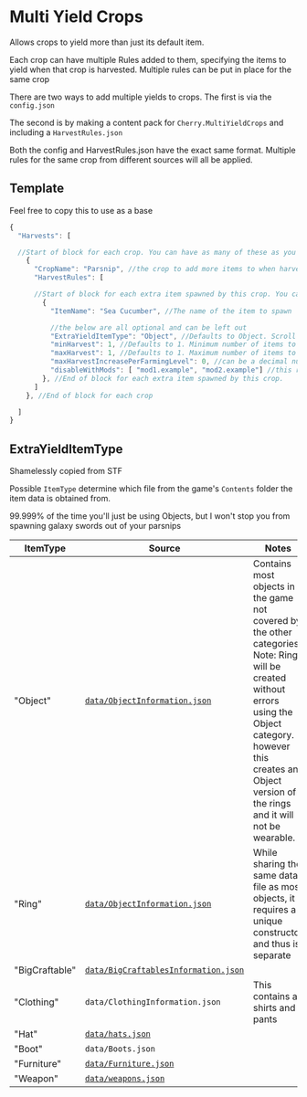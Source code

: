 ﻿# Multi Yield Crops

Allows crops to yield more than just its default item.

Each crop can have multiple Rules added to them, specifying the items to yield when that crop is harvested. Multiple rules can be put in place for the same crop

There are two ways to add multiple yields to crops. The first is via the `config.json`

The second is by making a content pack for `Cherry.MultiYieldCrops` and including a `HarvestRules.json`

Both the config and HarvestRules.json have the exact same format. Multiple rules for the same crop from different sources will all be applied.

## Template

Feel free to copy this to use as a base

```js
{
  "Harvests": [

  //Start of block for each crop. You can have as many of these as you want
    {
      "CropName": "Parsnip", //the crop to add more items to when harvesting
      "HarvestRules": [

      //Start of block for each extra item spawned by this crop. You can have as many of these as you want
        {
          "ItemName": "Sea Cucumber", //The name of the item to spawn

          //the below are all optional and can be left out
          "ExtraYieldItemType": "Object", //Defaults to Object. Scroll down for more available types
          "minHarvest": 1, //Defaults to 1. Minimum number of items to be spawned. Use negative numbers to decrease the chance of the item spawning at all
          "maxHarvest": 1, //Defaults to 1. Maximum number of items to be spawned. maxHarvestIncreasePerFarmingLevel is added to this
          "maxHarvestIncreasePerFarmingLevel": 0, //can be a decimal number
          "disableWithMods": [ "mod1.example", "mod2.example"] //this rule will be ignored if any of the listed mods' unique IDs are installed
        }, //End of block for each extra item spawned by this crop. 
      ]
    }, //End of block for each crop

  ]
}

```

## ExtraYieldItemType
Shamelessly copied from STF

Possible `ItemType` determine which file from the game's `Contents` folder the item data is obtained from.

99.999% of the time you'll just be using Objects, but I won't stop you from spawning galaxy swords out of your parsnips

ItemType | Source | Notes
------------ | ------------- | -------------
"Object" | [`data/ObjectInformation.json`](https://stardewvalleywiki.com/Modding:Object_data) | Contains most objects in the game not covered by the other categories. Note: Rings will be created without errors using the Object category. however this creates an Object version of the rings and it will not be wearable.
"Ring" | [`data/ObjectInformation.json`](https://stardewvalleywiki.com/Modding:Object_data) | While sharing the same data file as most objects, it requires a unique constructor and thus is separate
"BigCraftable" | [`data/BigCraftablesInformation.json`](https://stardewvalleywiki.com/Modding:Big_Craftables_data) | 
"Clothing" | `data/ClothingInformation.json` | This contains all shirts and pants
"Hat" | [`data/hats.json`](https://stardewvalleywiki.com/Modding:Hat_data) |
"Boot" | `data/Boots.json` |
"Furniture" | [`data/Furniture.json`](https://stardewvalleywiki.com/Modding:Furniture_data) |
"Weapon" | [`data/weapons.json`](https://stardewvalleywiki.com/Modding:Weapon_data) |